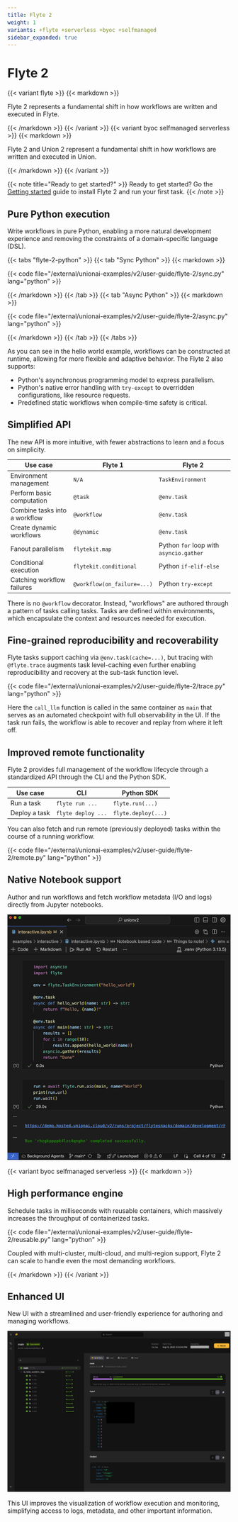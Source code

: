```yaml
---
title: Flyte 2
weight: 1
variants: +flyte +serverless +byoc +selfmanaged
sidebar_expanded: true
---
```


# Flyte 2

{{< variant flyte >}}
{{< markdown >}}

Flyte 2 represents a fundamental shift in how workflows are written and executed in Flyte.

{{< /markdown >}}
{{< /variant >}}
{{< variant byoc selfmanaged serverless >}}
{{< markdown >}}

Flyte 2 and Union 2 represent a fundamental shift in how workflows are written and executed in Union.

{{< /markdown >}}
{{< /variant >}}

{{< note title="Ready to get started?" >}}
Ready to get started? Go the [Getting started](../getting-started.md) guide to install Flyte 2 and run your first task.
{{< /note >}}

## Pure Python execution

Write workflows in pure Python, enabling a more natural development experience and removing the constraints of a
domain-specific language (DSL).

{{< tabs "flyte-2-python" >}}
{{< tab "Sync Python" >}}
{{< markdown >}}

{{< code file="/external/unionai-examples/v2/user-guide/flyte-2/sync.py" lang="python" >}}

{{< /markdown >}}
{{< /tab >}}
{{< tab "Async Python" >}}
{{< markdown >}}

{{< code file="/external/unionai-examples/v2/user-guide/flyte-2/async.py" lang="python" >}}

{{< /markdown >}}
{{< /tab >}}
{{< /tabs >}}

As you can see in the hello world example, workflows can be constructed at runtime, allowing for more flexible and
adaptive behavior. The Flyte 2 also supports:

- Python's asynchronous programming model to express parallelism.
- Python's native error handling with `try-except` to overridden configurations, like resource requests.
- Predefined static workflows when compile-time safety is critical.

## Simplified API

The new API is more intuitive, with fewer abstractions to learn and a focus on simplicity.

| Use case                      | Flyte 1                     | Flyte 2                                 |
| ----------------------------- | --------------------------- | --------------------------------------- |
| Environment management        | `N/A`                       | `TaskEnvironment`                       |
| Perform basic computation     | `@task`                     | `@env.task`                             |
| Combine tasks into a workflow | `@workflow`                 | `@env.task`                             |
| Create dynamic workflows      | `@dynamic`                  | `@env.task`                             |
| Fanout parallelism            | `flytekit.map`              | Python `for` loop with `asyncio.gather` |
| Conditional execution         | `flytekit.conditional`      | Python `if-elif-else`                   |
| Catching workflow failures    | `@workflow(on_failure=...)` | Python `try-except`                     |

There is no `@workflow` decorator. Instead, "workflows" are authored through a pattern of tasks calling tasks.
Tasks are defined within environments, which encapsulate the context and resources needed for execution.

## Fine-grained reproducibility and recoverability

Flyte tasks support caching via `@env.task(cache=...)`, but tracing with `@flyte.trace` augments task level-caching
even further enabling reproducibility and recovery at the sub-task function level.

{{< code file="/external/unionai-examples/v2/user-guide/flyte-2/trace.py" lang="python" >}}

Here the `call_llm` function is called in the same container as `main` that serves as an automated checkpoint with full
observability in the UI. If the task run fails, the workflow is able to recover and replay from where it left off.

## Improved remote functionality

Flyte 2 provides full management of the workflow lifecycle through a standardized API through the CLI and the Python SDK.

| Use case      | CLI                | Python SDK          |
| ------------- | ------------------ | ------------------- |
| Run a task    | `flyte run ...`    | `flyte.run(...)`    |
| Deploy a task | `flyte deploy ...` | `flyte.deploy(...)` |

You can also fetch and run remote (previously deployed) tasks within the course of a running workflow.

{{< code file="/external/unionai-examples/v2/user-guide/flyte-2/remote.py" lang="python" >}}

## Native Notebook support

Author and run workflows and fetch workflow metadata (I/O and logs) directly from Jupyter notebooks.

![Native Notebook](https://raw.githubusercontent.com/unionai/unionai-docs-static/main/images/user-guide/notebook.png)

{{< variant byoc selfmanaged serverless >}}
{{< markdown >}}

## High performance engine

Schedule tasks in milliseconds with reusable containers, which massively increases the throughput of containerized tasks.

{{< code file="/external/unionai-examples/v2/user-guide/flyte-2/reusable.py" lang="python" >}}

Coupled with multi-cluster, multi-cloud, and multi-region support, Flyte 2 can scale to handle even the most demanding
workflows.

{{< /markdown >}}
{{< /variant >}}

## Enhanced UI

New UI with a streamlined and user-friendly experience for authoring and managing workflows.

![New UI](https://raw.githubusercontent.com/unionai/unionai-docs-static/main/images/user-guide/v2ui.png)

This UI improves the visualization of workflow execution and monitoring, simplifying access to logs, metadata, and other important information.
